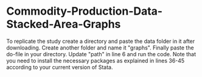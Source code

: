 # Commodity-Production-Data-Stacked-Area-Graphs

To replicate the study create a directory and paste the data folder in it after downloading. Create another folder and name it "graphs". Finally paste the do-file in your directory. Update "path" in line 6 and run the code. 
Note that you need to install the necessary packages as explained in lines 36-45 according to your current version of Stata.
